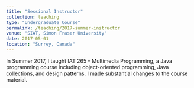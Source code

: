 ```yaml
---
title: "Sessional Instructor"
collection: teaching
type: "Undergraduate Course"
permalink: /teaching/2017-summer-instructor
venue: "SIAT, Simon Fraser University"
date: 2017-05-01
location: "Surrey, Canada"
---
```


In Summer 2017, I taught IAT 265 – Multimedia Programming, a Java programming course including object-oriented programming, Java collections, and design patterns. I made substantial changes to the course material.
